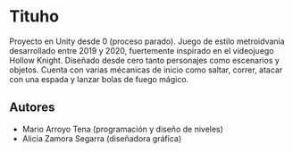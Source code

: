 # Tituho
Proyecto en Unity desde 0 (proceso parado).
Juego de estilo metroidvania desarrollado entre 2019 y 2020, fuertemente inspirado en el videojuego Hollow Knight.
Diseñado desde cero tanto personajes como escenarios y objetos. Cuenta con varias mécanicas de inicio como saltar, correr, atacar con una espada y lanzar bolas de fuego mágico.


## Autores
- Mario Arroyo Tena (programación y diseño de niveles)
- Alicia Zamora Segarra (diseñadora gráfica)
